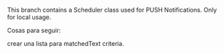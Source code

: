 This branch contains a Scheduler class used for PUSH Notifications. Only for local usage.

Cosas para seguir:

crear una lista para matchedText criteria.
